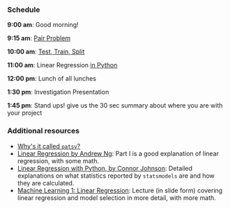 ### Schedule

**9:00 am**: Good morning!

**9:15 am**: [Pair Problem](pair.md)

**10:00 am**: [Test, Train, Split](train_and_test.pdf)

**11:00 am**: Linear Regression [in Python](statsmodels_sklearn.ipynb)

**12:00 pm**: Lunch of all lunches

**1:30 pm**: Investigation Presentation

**1:45 pm**: Stand ups!   give us the 30 sec summary about where you are with your project

### Additional resources

 * [Why's it called `patsy`?](http://i.imgur.com/GhFBRxh.gif)
 * [Linear Regression by Andrew Ng](http://cs229.stanford.edu/notes/cs229-notes1.pdf): Part I is a good explanation of linear regression, with some math.
 * [Linear Regression with Python, by Connor Johnson](http://connor-johnson.com/2014/02/18/linear-regression-with-python/): Detailed explanations on what statistics reported by `statsmodels` are and how they are calculated.
 * [Machine Learning 1: Linear Regression](http://www.ismll.uni-hildesheim.de/lehre/ml-07w/skript/ml-2up-01-linearregression.pdf): Lecture (in slide form) covering linear regression and model selection in more detail, with more math.
